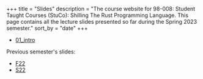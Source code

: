 +++
title = "Slides"
description = "The course website for 98-008: Student Taught Courses (StuCo): Shilling The Rust Programming Language. This page contains all the lecture slides presented so far during the Spring 2023 semester."
sort_by = "date"
+++

* [01_intro](01_intro.pdf)

Previous semester's slides:
* [F22](./F22/)
* [S22](./S22/)
